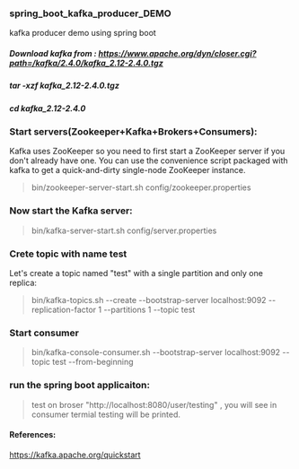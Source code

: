 ### spring_boot_kafka_producer_DEMO
 kafka producer demo using spring boot
##### Download kafka from : https://www.apache.org/dyn/closer.cgi?path=/kafka/2.4.0/kafka_2.12-2.4.0.tgz

##### tar -xzf kafka_2.12-2.4.0.tgz
##### cd kafka_2.12-2.4.0
### Start servers(Zookeeper+Kafka+Brokers+Consumers):
Kafka uses ZooKeeper so you need to first start a ZooKeeper server if you don't already have one. 
You can use the convenience script packaged with kafka to get a quick-and-dirty single-node ZooKeeper instance.

> bin/zookeeper-server-start.sh config/zookeeper.properties
### Now start the Kafka server:
> bin/kafka-server-start.sh config/server.properties
### Crete topic with name test
Let's create a topic named "test" with a single partition and only one replica:
> bin/kafka-topics.sh --create --bootstrap-server localhost:9092 --replication-factor 1 --partitions 1 --topic test

### Start consumer
> bin/kafka-console-consumer.sh --bootstrap-server localhost:9092 --topic test --from-beginning


### run the spring boot applicaiton:
>test on broser "http://localhost:8080/user/testing" , 
>you will see in consumer termial testing will be printed.

#### References:
https://kafka.apache.org/quickstart



